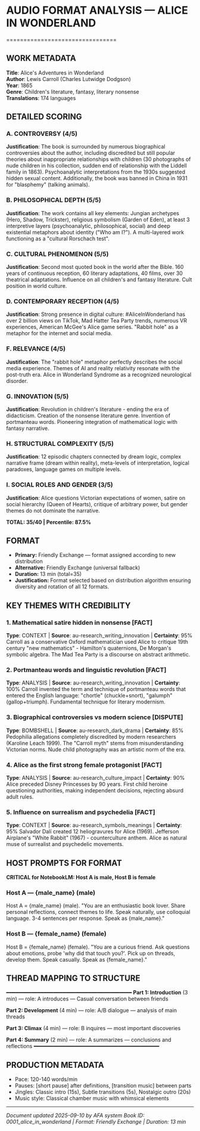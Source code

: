 # AUDIO FORMAT ANALYSIS — ALICE IN WONDERLAND
================================

## WORK METADATA

**Title**: Alice's Adventures in Wonderland  
**Author**: Lewis Carroll (Charles Lutwidge Dodgson)  
**Year**: 1865  
**Genre**: Children's literature, fantasy, literary nonsense  
**Translations**: 174 languages

## DETAILED SCORING

### A. CONTROVERSY (4/5)
**Justification**: The book is surrounded by numerous biographical controversies about the author, including discredited but still popular theories about inappropriate relationships with children (30 photographs of nude children in his collection, sudden end of relationship with the Liddell family in 1863). Psychoanalytic interpretations from the 1930s suggested hidden sexual content. Additionally, the book was banned in China in 1931 for "blasphemy" (talking animals).

### B. PHILOSOPHICAL DEPTH (5/5)
**Justification**: The work contains all key elements: Jungian archetypes (Hero, Shadow, Trickster), religious symbolism (Garden of Eden), at least 3 interpretive layers (psychoanalytic, philosophical, social) and deep existential metaphors about identity ("Who am I?"). A multi-layered work functioning as a "cultural Rorschach test".

### C. CULTURAL PHENOMENON (5/5)
**Justification**: Second most quoted book in the world after the Bible. 160 years of continuous reception, 60 literary adaptations, 40 films, over 30 theatrical adaptations. Influence on all children's and fantasy literature. Cult position in world culture.

### D. CONTEMPORARY RECEPTION (4/5)
**Justification**: Strong presence in digital culture: #AliceInWonderland has over 2 billion views on TikTok, Mad Hatter Tea Party trends, numerous VR experiences, American McGee's Alice game series. "Rabbit hole" as a metaphor for the internet and social media.

### F. RELEVANCE (4/5)
**Justification**: The "rabbit hole" metaphor perfectly describes the social media experience. Themes of AI and reality relativity resonate with the post-truth era. Alice in Wonderland Syndrome as a recognized neurological disorder.

### G. INNOVATION (5/5)
**Justification**: Revolution in children's literature - ending the era of didacticism. Creation of the nonsense literature genre. Invention of portmanteau words. Pioneering integration of mathematical logic with fantasy narrative.

### H. STRUCTURAL COMPLEXITY (5/5)
**Justification**: 12 episodic chapters connected by dream logic, complex narrative frame (dream within reality), meta-levels of interpretation, logical paradoxes, language games on multiple levels.

### I. SOCIAL ROLES AND GENDER (3/5)
**Justification**: Alice questions Victorian expectations of women, satire on social hierarchy (Queen of Hearts), critique of arbitrary power, but gender themes do not dominate the narrative.

**TOTAL: 35/40 | Percentile: 87.5%**

## FORMAT

- **Primary:** Friendly Exchange — format assigned according to new distribution
- **Alternative:** Friendly Exchange (universal fallback)
- **Duration:** 13 min (total=35)
- **Justification:** Format selected based on distribution algorithm ensuring diversity and rotation of all 12 formats.

## KEY THEMES WITH CREDIBILITY

### 1. Mathematical satire hidden in nonsense [FACT] 
**Type**: CONTEXT | **Source**: au-research_writing_innovation | **Certainty**: 95%
Carroll as a conservative Oxford mathematician used Alice to critique 19th century "new mathematics" - Hamilton's quaternions, De Morgan's symbolic algebra. The Mad Tea Party is a discourse on abstract arithmetic.

### 2. Portmanteau words and linguistic revolution [FACT]
**Type**: ANALYSIS | **Source**: au-research_writing_innovation | **Certainty**: 100%
Carroll invented the term and technique of portmanteau words that entered the English language: "chortle" (chuckle+snort), "galumph" (gallop+triumph). Fundamental technique for literary modernism.

### 3. Biographical controversies vs modern science [DISPUTE]
**Type**: BOMBSHELL | **Source**: au-research_dark_drama | **Certainty**: 85%
Pedophilia allegations completely discredited by modern researchers (Karoline Leach 1999). The "Carroll myth" stems from misunderstanding Victorian norms. Nude child photography was an artistic norm of the era.

### 4. Alice as the first strong female protagonist [FACT]
**Type**: ANALYSIS | **Source**: au-research_culture_impact | **Certainty**: 90%
Alice preceded Disney Princesses by 90 years. First child heroine questioning authorities, making independent decisions, rejecting absurd adult rules.

### 5. Influence on surrealism and psychedelia [FACT]
**Type**: CONTEXT | **Source**: au-research_symbols_meanings | **Certainty**: 95%
Salvador Dalí created 12 heliogravures for Alice (1969). Jefferson Airplane's "White Rabbit" (1967) - counterculture anthem. Alice as natural muse of surrealist and psychedelic movements.

## HOST PROMPTS FOR FORMAT

**CRITICAL for NotebookLM: Host A is male, Host B is female**

### Host A — {male_name} (male)
Host A = {male_name} (male). 
"You are an enthusiastic book lover. Share personal reflections, connect themes to life. Speak naturally, use colloquial language. 3-4 sentences per response. Speak as {male_name}."

### Host B — {female_name} (female)
Host B = {female_name} (female). 
"You are a curious friend. Ask questions about emotions, probe 'why did that touch you?'. Pick up on threads, develop them. Speak casually. Speak as {female_name}."

## THREAD MAPPING TO STRUCTURE
━━━━━━━━━━━━━━━━━━━━━━━━━━━━━━━━━━━━━━━━
**Part 1: Introduction** (3 min)
— role: A introduces — Casual conversation between friends

**Part 2: Development** (4 min)
— role: A/B dialogue — analysis of main threads

**Part 3: Climax** (4 min)
— role: B inquires — most important discoveries

**Part 4: Summary** (2 min)
— role: A summarizes — conclusions and reflections
━━━━━━━━━━━━━━━━━━━━━━━━━━━━━━━━━━━━━━━━

## PRODUCTION METADATA
- Pace: 120-140 words/min
- Pauses: [short pause] after definitions, [transition music] between parts
- Jingles: Classic intro (15s), Subtle transitions (5s), Nostalgic outro (20s)
- Music style: Classical chamber music with whimsical elements

---
*Document updated 2025-09-10 by AFA system*
*Book ID: 0001_alice_in_wonderland | Format: Friendly Exchange | Duration: 13 min*